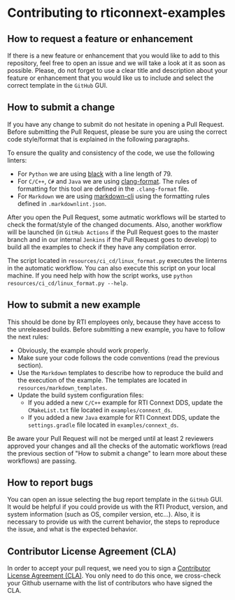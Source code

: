 # Contributing to rticonnext-examples

## How to request a feature or enhancement

If there is a new feature or enhancement that you would like to add to
this repository, feel free to open an issue and we will take a look at it as
soon as possible. Please, do not forget to use a clear title and description
about your feature or enhancement that you would like us to include and select
the correct template in the `GitHub` GUI.

## How to submit a change

If you have any change to submit do not hesitate in opening a Pull Request.
Before submitting the Pull Request, please be sure you are using the correct
code style/format that is explained in the following paragraphs.

To ensure the quality and consistency of the code, we use the
following linters:

-   For `Python` we are using [black](https://pypi.org/project/black/) with a
    line length of 79.
-   For `C/C++`, `C#` and `Java` we are using
    [clang-format](https://clang.llvm.org/docs/ClangFormat.html). The rules of
    formatting for this tool are defined in the `.clang-format` file.
-   For `Markdown` we are using [markdown-cli](https://www.npmjs.com/package/markdownlint-cli)
    using the formatting rules defined in `.markdownlint.json`.

After you open the Pull Request, some autmatic workflows will be started to
check the format/style of the changed documents. Also, another workflow will
be launched (in `GitHub Actions` if the Pull Request goes to the master branch
and in our internal `Jenkins` if the Pull Request goes to develop) to build all
the examples to check if they have any compilation error.

The script located in `resources/ci_cd/linux_format.py` executes the linterns
in the automatic workflow. You can also execute this script on your local
machine. If you need help with how the script works, use
`python resources/ci_cd/linux_format.py --help`.

## How to submit a new example

This should be done by RTI employees only, because they have access to the
unreleased builds. Before submitting a new example, you have to follow the next
rules:

-   Obviously, the example should work properly.
-   Make sure your code follows the code conventions (read the previous
section).
-   Use the `Markdown` templates to describe how to reproduce the build and
the execution of the example. The templates are located in
`resources/markdown_templates`.
-   Update the build system configuration files:
    -   If you added a new `C/C++` example for RTI Connext DDS, update the
    `CMakeList.txt` file located in `examples/connext_ds`.
    -   If you added a new `Java` example for RTI Connext DDS, update the
    `settings.gradle` file located in `examples/connext_ds`.

Be aware your Pull Request will not be merged until at least 2 reviewers
approved your changes and all the checks of the automatic workflows (read the
previous section of "How to submit a change" to learn more about these
workflows) are passing.

## How to report bugs

You can open an issue selecting the bug report template in the `GitHub` GUI.
It would be helpful if you could provide us with the RTI Product, version, and
system information (such as OS, compiler version, etc...). Also, it is necessary
to provide us with the current behavior, the steps to reproduce the issue, and
what is the expected behavior.

## Contributor License Agreement (CLA)

In order to accept your pull request, we need you to sign a [Contributor License
Agreement (CLA)](http://community.rti.com/cla). You only need to do this once,
we cross-check your Github username with the list of contributors who have
signed the CLA.

